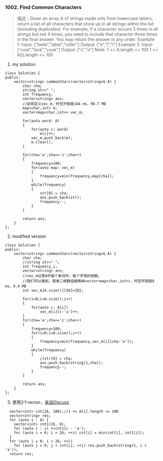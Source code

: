 
### 1002. Find Common Characters
>描述：Given an array A of strings made only from lowercase letters, return a list of all characters that show up in all strings within the list (including duplicates).  For example, if a character occurs 3 times in all strings but not 4 times, you need to include that character three times in the final answer.
You may return the answer in any order.
Example 1:
Input: ["bella","label","roller"]
Output: ["e","l","l"]
Example 2:
Input: ["cool","lock","cook"]
Output: ["c","o"]
Note:
1 <= A.length <= 100
1 <= A[i].length <= 100
1. my solution
```
class Solution {
public:
    vector<string> commonChars(vector<string>& A) {
        char cha;
        string str=" ";
        int frequency;
        vector<string> ans;
        //这样定义vec_m，时空开销是184 ms，90.7 MB
        map<char,int> m;
        vector<map<char,int>> vec_m;
        
        for(auto word: A)
        {
            for(auto c: word)
                m[c]++;
            vec_m.push_back(m);
            m.clear();
        }
                
        for(cha='a';cha<='z';cha++)
        {
            frequency=100;
            for(auto map: vec_m)
            {           
                frequency=min(frequency,map[cha]); 
            }
            while(frequency)
            {
                str[0] = cha;
                ans.push_back(str);
                frequency--;
            }
        }
                
        return ans;
    }
};
```
2. modified version
```
class Solution {
public:
    vector<string> commonChars(vector<string>& A) {
        char cha;
        //string str=" ";
        int frequency,i;
        vector<string> ans; 
        //vec_m记录A中每个单词中，每个字母的频数。
        //我们可以看到，使用二维数组替换掉vector<map<char,int>>，时空开销是8 ms，9.4 MB            
        int vec_m[A.size()][26]={0}; 
           
        for(i=0;i<A.size();i++)
        {
            for(auto c: A[i])
                vec_m[i][c-'a']++;
        }
        for(cha='a';cha<='z';cha++)
        {
            frequency=100;
            for(i=0;i<A.size();i++)
            {           
                frequency=min(frequency,vec_m[i][cha-'a']); 
            }
            while(frequency)
            {
                //str[0] = cha;
                ans.push_back(string(1,cha));
                frequency--;
            }
        }
                
        return ans;
    }
};
```
3. 使用2个vector，[来自Discuss](https://leetcode.com/problems/find-common-characters/discuss/247573/C%2B%2B-O(n)-or-O(1)-two-vectors)
```  
  vector<int> cnt(26, 100);//1 <= A[i].length <= 100
  vector<string> res;
  for (auto s : A) {
    vector<int> cnt1(26, 0);
    for (auto c : s) ++cnt1[c - 'a'];
    for (auto i = 0; i < 26; ++i) cnt[i] = min(cnt[i], cnt1[i]);
  }
  for (auto i = 0; i < 26; ++i)
    for (auto j = 0; j < cnt[i]; ++j) res.push_back(string(1, i + 'a'));
  return res;
```